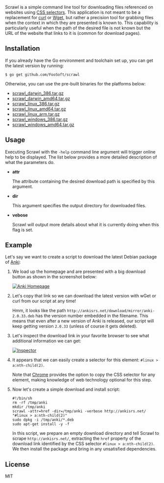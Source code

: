 
Scrawl is a simple command line tool for downloading files referenced on websites using [CSS
selectors](http://www.w3schools.com/cssref/css_selectors.asp). This application is not meant to be a replacement for
[curl](http://curl.haxx.se/) or [Wget](https://www.gnu.org/software/wget/), but rather a precision tool for grabbing
files when the context in which they are presented is known to. This capability is particularly useful when the path of
the desired file is not known but the URL of the website that links to it is (common for download pages).

## Installation ##

If you already have the Go environment and toolchain set up, you can get the latest version by running:

```
$ go get github.com/FooSoft/scrawl
```

Otherwise, you can use the pre-built binaries for the platforms below:

*   [scrawl_darwin_386.tar.gz](https://foosoft.net/projects/scrawl/dl/scrawl_darwin_386.tar.gz)
*   [scrawl_darwin_amd64.tar.gz](https://foosoft.net/projects/scrawl/dl/scrawl_darwin_amd64.tar.gz)
*   [scrawl_linux_386.tar.gz](https://foosoft.net/projects/scrawl/dl/scrawl_linux_386.tar.gz)
*   [scrawl_linux_amd64.tar.gz](https://foosoft.net/projects/scrawl/dl/scrawl_linux_amd64.tar.gz)
*   [scrawl_linux_arm.tar.gz](https://foosoft.net/projects/scrawl/dl/scrawl_linux_arm.tar.gz)
*   [scrawl_windows_386.tar.gz](https://foosoft.net/projects/scrawl/dl/scrawl_windows_386.tar.gz)
*   [scrawl_windows_amd64.tar.gz](https://foosoft.net/projects/scrawl/dl/scrawl_windows_amd64.tar.gz)

## Usage ##

Executing Scrawl with the `-help` command line argument will trigger online help to be displayed. The list below
provides a more detailed description of what the parameters do.

*   **attr**

    The attribute containing the desired download path is specified by this argument.

*   **dir**

    This argument specifies the output directory for downloaded files.

*   **vebose**

    Scrawl will output more details about what it is currently doing when this flag is set.

## Example ##

Let's say we want to create a script to download the latest Debian package of [Anki](http://ankisrs.net/):

1.  We load up the homepage and are presented with a big download button as shown in the screenshot below:

    [![Anki Homepage](https://foosoft.net/projects/scrawl/img/anki-thumb.png)](https://foosoft.net/projects/scrawl/img/anki.png)

2.  Let's copy that link so we can download the latest version with wGet or curl from our script at any time!

    Hmm, it looks like the path `http://ankisrs.net/download/mirror/anki-2.0.33.deb` has the version number embedded in
    the filename. This means that even after a new version of Anki is released, our script will keep getting version
    `2.0.33` (unless of course it gets deleted).

3.  Let's inspect the download link in your favorite browser to see what additional information we can get:

    [![Inspector](https://foosoft.net/projects/scrawl/img/inspect-thumb.png)](https://foosoft.net/projects/scrawl/img/inspect.png)

4.  It appears that we can easily create a selector for this element: `#linux > a:nth-child(2)`.

    Note that [Chrome](https://www.google.com/chrome/) provides the option to copy the CSS selector for any element,
    making knowledge of web technology optional for this step.

5.  Now let's create a simple download and install script:

    ```
    #!/bin/sh
    rm -rf /tmp/anki
    mkdir /tmp/anki
    scrawl -attr=href -dir=/tmp/anki -verbose http://ankisrs.net/ "#linux > a:nth-child(2)"
    sudo dpkg -i /tmp/anki/*.deb
    sudo apt-get install -y -f
    ```

    In this script, we prepare an empty download directory and tell Scrawl to scrape `http://ankisrs.net/`, extracting
    the `href` property of the download link identified by the CSS selector `#linux > a:nth-child(2)`. We then install
    the package and bring in any unsatisfied dependencies.

## License ##

MIT
